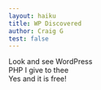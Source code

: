 ```yaml
---
layout: haiku
title: WP Discovered
author: Craig G
test: false
---
```


Look and see WordPress<br>
PHP I give to thee<br>
Yes and it is free!<br>



